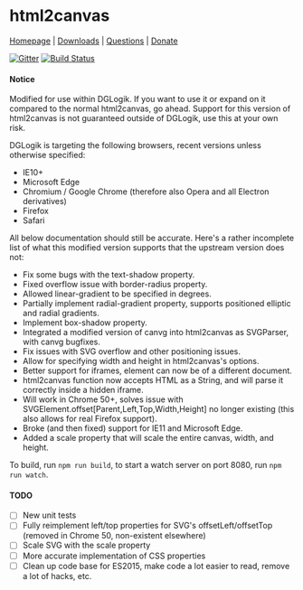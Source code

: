 html2canvas
===========

[Homepage](http://html2canvas.hertzen.com) | [Downloads](https://github.com/niklasvh/html2canvas/releases) | [Questions](http://stackoverflow.com/questions/tagged/html2canvas?sort=newest) | [Donate](https://www.gittip.com/niklasvh/)

[![Gitter](https://badges.gitter.im/Join%20Chat.svg)](https://gitter.im/niklasvh/html2canvas?utm_source=badge&utm_medium=badge&utm_campaign=pr-badge) [![Build Status](https://travis-ci.org/niklasvh/html2canvas.png)](https://travis-ci.org/niklasvh/html2canvas)

#### Notice ####

Modified for use within DGLogik. If you want to use it or expand on it compared to the normal html2canvas, go ahead. Support for this version of html2canvas is not guaranteed outside of DGLogik, use this at your own risk.

DGLogik is targeting the following browsers, recent versions unless otherwise specified:

- IE10+
- Microsoft Edge
- Chromium / Google Chrome (therefore also Opera and all Electron derivatives)
- Firefox
- Safari

All below documentation should still be accurate. Here's a rather incomplete list of what this modified version supports that the upstream version does not:

- Fix some bugs with the text-shadow property.
- Fixed overflow issue with border-radius property.
- Allowed linear-gradient to be specified in degrees.
- Partially implement radial-gradient property, supports positioned elliptic and radial gradients.
- Implement box-shadow property.
- Integrated a modified version of canvg into html2canvas as SVGParser, with canvg bugfixes.
- Fix issues with SVG overflow and other positioning issues.
- Allow for specifying width and height in html2canvas's options.
- Better support for iframes, element can now be of a different document.
- html2canvas function now accepts HTML as a String, and will parse it correctly inside a hidden iframe.
- Will work in Chrome 50+, solves issue with SVGElement.offset[Parent,Left,Top,Width,Height] no longer existing (this also allows for real Firefox support).
- Broke (and then fixed) support for IE11 and Microsoft Edge.
- Added a scale property that will scale the entire canvas, width, and height.

To build, run `npm run build`, to start a watch server on port 8080, run `npm run watch`.

#### TODO ####

- [ ] New unit tests
- [ ] Fully reimplement left/top properties for SVG's offsetLeft/offsetTop (removed in Chrome 50, non-existent elsewhere)
- [ ] Scale SVG with the scale property
- [ ] More accurate implementation of CSS properties
- [ ] Clean up code base for ES2015, make code a lot easier to read, remove a lot of hacks, etc.
